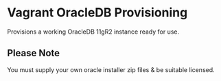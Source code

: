 Vagrant OracleDB Provisioning 
===============

Provisions a working OracleDB 11gR2 instance ready for use. 

Please Note
---------------

You must supply your own oracle installer zip files & be suitable licensed. 


